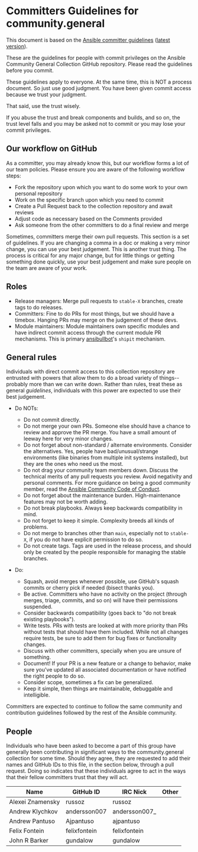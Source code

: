 <!--
Copyright (c) Ansible Project
GNU General Public License v3.0+ (see LICENSES/GPL-3.0-or-later.txt or https://www.gnu.org/licenses/gpl-3.0.txt)
SPDX-License-Identifier: GPL-3.0-or-later
-->

Committers Guidelines for community.general
===========================================

This document is based on the [Ansible committer guidelines](https://github.com/ansible/ansible/blob/b57444af14062ec96e0af75fdfc2098c74fe2d9a/docs/docsite/rst/community/committer_guidelines.rst) ([latest version](https://docs.ansible.com/ansible/devel/community/committer_guidelines.html)).

These are the guidelines for people with commit privileges on the Ansible Community General Collection GitHub repository. Please read the guidelines before you commit.

These guidelines apply to everyone. At the same time, this is NOT a process document. So just use good judgment. You have been given commit access because we trust your judgment.

That said, use the trust wisely.

If you abuse the trust and break components and builds, and so on, the trust level falls and you may be asked not to commit or you may lose your commit privileges.

Our workflow on GitHub
----------------------

As a committer, you may already know this, but our workflow forms a lot of our team policies. Please ensure you are aware of the following workflow steps:

* Fork the repository upon which you want to do some work to your own personal repository
* Work on the specific branch upon which you need to commit
* Create a Pull Request back to the collection repository and await reviews
* Adjust code as necessary based on the Comments provided
* Ask someone from the other committers to do a final review and merge

Sometimes, committers merge their own pull requests. This section is a set of guidelines. If you are changing a comma in a doc or making a very minor change, you can use your best judgement. This is another trust thing. The process is critical for any major change, but for little things or getting something done quickly, use your best judgement and make sure people on the team are aware of your work.

Roles
-----
* Release managers: Merge pull requests to `stable-X` branches, create tags to do releases.
* Committers: Fine to do PRs for most things, but we should have a timebox. Hanging PRs may merge on the judgement of these devs.
* Module maintainers: Module maintainers own specific modules and have indirect commit access through the current module PR mechanisms. This is primary [ansibullbot](https://github.com/ansibullbot)'s `shipit` mechanism.

General rules
-------------
Individuals with direct commit access to this collection repository are entrusted with powers that allow them to do a broad variety of things--probably more than we can write down. Rather than rules, treat these as general *guidelines*, individuals with this power are expected to use their best judgement.

* Do NOTs:

  - Do not commit directly.
  - Do not merge your own PRs. Someone else should have a chance to review and approve the PR merge. You have a small amount of leeway here for very minor changes.
  - Do not forget about non-standard / alternate environments. Consider the alternatives. Yes, people have bad/unusual/strange environments (like binaries from multiple init systems installed), but they are the ones who need us the most.
  - Do not drag your community team members down. Discuss the technical merits of any pull requests you review. Avoid negativity and personal comments. For more guidance on being a good community member, read the [Ansible Community Code of Conduct](https://docs.ansible.com/ansible/latest/community/code_of_conduct.html).
  - Do not forget about the maintenance burden. High-maintenance features may not be worth adding.
  - Do not break playbooks. Always keep backwards compatibility in mind.
  - Do not forget to keep it simple. Complexity breeds all kinds of problems.
  - Do not merge to branches other than `main`, especially not to `stable-X`, if you do not have explicit permission to do so.
  - Do not create tags. Tags are used in the release process, and should only be created by the people responsible for managing the stable branches.

* Do:

  - Squash, avoid merges whenever possible, use GitHub's squash commits or cherry pick if needed (bisect thanks you).
  - Be active. Committers who have no activity on the project (through merges, triage, commits, and so on) will have their permissions suspended.
  - Consider backwards compatibility (goes back to "do not break existing playbooks").
  - Write tests. PRs with tests are looked at with more priority than PRs without tests that should have them included. While not all changes require tests, be sure to add them for bug fixes or functionality changes.
  - Discuss with other committers, specially when you are unsure of something.
  - Document! If your PR is a new feature or a change to behavior, make sure you've updated all associated documentation or have notified the right people to do so.
  - Consider scope, sometimes a fix can be generalized.
  - Keep it simple, then things are maintainable, debuggable and intelligible.

Committers are expected to continue to follow the same community and contribution guidelines followed by the rest of the Ansible community.


People
------

Individuals who have been asked to become a part of this group have generally been contributing in significant ways to the community.general collection for some time. Should they agree, they are requested to add their names and GitHub IDs to this file, in the section below, through a pull request. Doing so indicates that these individuals agree to act in the ways that their fellow committers trust that they will act.

| Name                | GitHub ID            | IRC Nick           | Other                |
| ------------------- | -------------------- | ------------------ | -------------------- |
| Alexei Znamensky    | russoz               | russoz             |                      |
| Andrew Klychkov     | andersson007         | andersson007_      |                      |
| Andrew Pantuso      | Ajpantuso            | ajpantuso          |                      |
| Felix Fontein       | felixfontein         | felixfontein       |                      |
| John R Barker       | gundalow             | gundalow           |                      |
